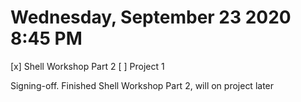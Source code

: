 # Wednesday, September 23 2020 8:45 PM
[x] Shell Workshop Part 2
[ ] Project 1

Signing-off. Finished Shell Workshop Part 2, will on project later 